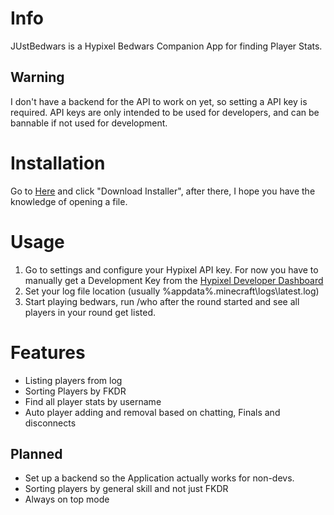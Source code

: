 # Info
JUstBedwars is a Hypixel Bedwars Companion App for finding Player Stats.

## Warning
I don't have a backend for the API to work on yet, so setting a API key is required. API keys are only intended to be used for developers, and can be bannable if not used for development.

# Installation
Go to [Here](https://fex2000.github.io/JustBedwars/) and click "Download Installer", after there, I hope you have the knowledge of opening a file.

# Usage
1. Go to settings and configure your Hypixel API key. For now you have to manually get a Development Key from the [Hypixel Developer Dashboard](https://developer.hypixel.net/dashboard/)
2. Set your log file location (usually %appdata%\.minecraft\logs\latest.log)
3. Start playing bedwars, run /who after the round started and see all players in your round get listed.

# Features
- Listing players from log
- Sorting Players by FKDR
- Find all player stats by username
- Auto player adding and removal based on chatting, Finals and disconnects
## Planned
- Set up a backend so the Application actually works for non-devs.
- Sorting players by general skill and not just FKDR
- Always on top mode
